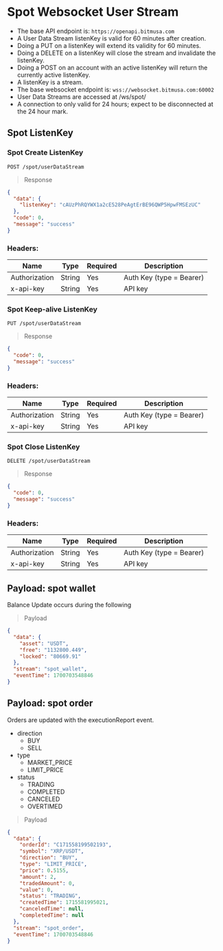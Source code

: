 # Spot Websocket User Stream

- The base API endpoint is: ```https://openapi.bitmusa.com```
- A User Data Stream listenKey is valid for 60 minutes after creation.
- Doing a PUT on a listenKey will extend its validity for 60 minutes.
- Doing a DELETE on a listenKey will close the stream and invalidate the listenKey.
- Doing a POST on an account with an active listenKey will return the currently active listenKey.
- A listenKey is a stream.
- The base websocket endpoint is: ```wss://websocket.bitmusa.com:60002```
- User Data Streams are accessed at /ws/spot/<listenKey>
- A connection to only valid for 24 hours; expect to be disconnected at the 24 hour mark.

## Spot ListenKey

### Spot Create ListenKey

```POST /spot/userDataStream```

> Response

```json
{
  "data": {
    "listenKey": "cAUzPhRQYWX1a2cE528PeAgtErBE96QWP5HpwFMSEzUC"
  },
  "code": 0,
  "message": "success"
}
```

### Headers:

| Name          | Type   | Required  | Description              |
|---------------|--------|-----------|--------------------------|
| Authorization | String | Yes       | Auth Key (type = Bearer) |
| x-api-key     | String | Yes       | API key                  |

### Spot Keep-alive ListenKey

```PUT /spot/userDataStream```

> Response

```json
{
  "code": 0,
  "message": "success"
}
```

### Headers:

| Name          | Type   | Required  | Description              |
|---------------|--------|-----------|--------------------------|
| Authorization | String | Yes       | Auth Key (type = Bearer) |
| x-api-key     | String | Yes       | API key                  |

### Spot Close ListenKey

```DELETE /spot/userDataStream```

> Response

```json
{
  "code": 0,
  "message": "success"
}
```

### Headers:

| Name          | Type   | Required  | Description              |
|---------------|--------|-----------|--------------------------|
| Authorization | String | Yes       | Auth Key (type = Bearer) |
| x-api-key     | String | Yes       | API key                  |


## Payload: spot wallet
Balance Update occurs during the following

> Payload

```json
{
  "data": {
    "asset": "USDT",
    "free": "1132800.449",
    "locked": "80669.91"
  },
  "stream": "spot_wallet",
  "eventTime": 1700703548846
}
```

## Payload: spot order
Orders are updated with the executionReport event.

- direction
  - BUY
  - SELL
- type
  - MARKET_PRICE
  - LIMIT_PRICE
- status
  - TRADING
  - COMPLETED
  - CANCELED
  - OVERTIMED

> Payload

```json
{
  "data": {
    "orderId": "C171558199502193",
    "symbol": "XRP/USDT",
    "direction": "BUY",
    "type": "LIMIT_PRICE",
    "price": 0.5155,
    "amount": 2,
    "tradedAmount": 0,
    "value": 0,
    "status": "TRADING",
    "createdTime": 1715581995021,
    "canceledTime": null,
    "completedTime": null
  },
  "stream": "spot_order",
  "eventTime": 1700703548846
}
```
